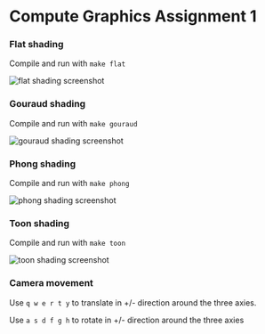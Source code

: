 # Compute Graphics Assignment 1

### Flat shading

Compile and run with `make flat`

![flat shading screenshot]("doc/flat.png")

###  Gouraud shading

Compile and run with `make gouraud`

![gouraud shading screenshot]("doc/gouraud.png")

###  Phong shading

Compile and run with `make phong`

![phong shading screenshot]("doc/phong.png")

###  Toon shading

Compile and run with `make toon`

![toon shading screenshot]("doc/toon.png")

###  Camera movement

Use `q w e r t y` to translate in +/- direction around the three axies.

Use `a s d f g h` to rotate in +/- direction around the three axies
